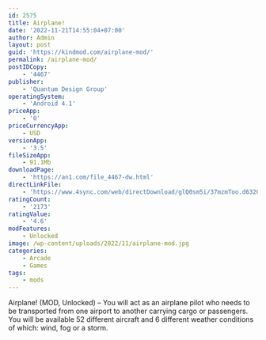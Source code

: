 ```yaml
---
id: 2575
title: Airplane!
date: '2022-11-21T14:55:04+07:00'
author: Admin
layout: post
guid: 'https://kindmod.com/airplane-mod/'
permalink: /airplane-mod/
postIDCopy:
    - '4467'
publisher:
    - 'Quantum Design Group'
operatingSystem:
    - 'Android 4.1'
priceApp:
    - '0'
priceCurrencyApp:
    - USD
versionApp:
    - '3.5'
fileSizeApp:
    - 91.1Mb
downloadPage:
    - 'https://an1.com/file_4467-dw.html'
directLinkFile:
    - 'https://www.4sync.com/web/directDownload/glQ0sm5i/37mzmToo.d6320b5f548b001f791d42cb6c4c8aeb'
ratingCount:
    - '2173'
ratingValue:
    - '4.6'
modFeatures:
    - Unlocked
image: /wp-content/uploads/2022/11/airplane-mod.jpg
categories:
    - Arcade
    - Games
tags:
    - mods
---
```


Airplane! (MOD, Unlocked) – You will act as an airplane pilot who needs to be transported from one airport to another carrying cargo or passengers. You will be available 52 different aircraft and 6 different weather conditions of which: wind, fog or a storm.